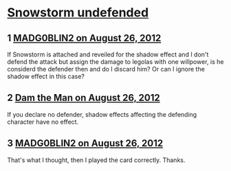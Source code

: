 # [Snowstorm undefended](https://community.fantasyflightgames.com/topic/69934-snowstorm-undefended/)

## 1 [MADG0BLIN2 on August 26, 2012](https://community.fantasyflightgames.com/topic/69934-snowstorm-undefended/?do=findComment&comment=682302)

If Snowstorm is attached and reveiled for the shadow effect and I don't defend the attack but assign the damage to legolas with one willpower, is he considerd the defender then and do I discard him? Or can I ignore the shadow effect in this case?

## 2 [Dam the Man on August 26, 2012](https://community.fantasyflightgames.com/topic/69934-snowstorm-undefended/?do=findComment&comment=682440)

If you declare no defender, shadow effects affecting the defending character have no effect.

## 3 [MADG0BLIN2 on August 26, 2012](https://community.fantasyflightgames.com/topic/69934-snowstorm-undefended/?do=findComment&comment=682477)

That's what I thought, then I played the card correctly. Thanks.

